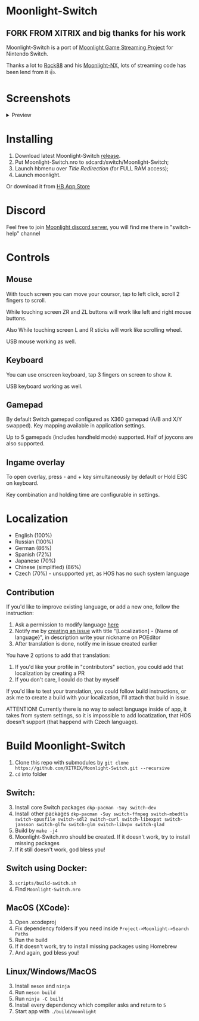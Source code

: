 # Moonlight-Switch
## FORK FROM XITRIX and big thanks for his work
Moonlight-Switch is a port of [Moonlight Game Streaming Project](https://github.com/moonlight-stream "Moonlight Game Streaming Project") for Nintendo Switch.

Thanks a lot to [Rock88](https://github.com/rock88) and his [Moonlight-NX](https://github.com/rock88/moonlight-nx), lots of streaming code has been lend from it 👍.

# Screenshots
<details>
  <summary>Preview</summary>
  <p float="left">
  <img width="500" src="https://user-images.githubusercontent.com/9553519/135712658-20382345-2da5-4968-9f57-f9f4470ae819.jpg" />
  <img width="500" src="https://user-images.githubusercontent.com/9553519/135712664-bf2481b2-2791-490d-99a9-2f968682db76.jpg" />
  <img width="500" src="https://user-images.githubusercontent.com/9553519/135712669-fd8b2495-e1ea-4357-949f-7fa7312da46f.jpg" />
  <img width="500" src="https://user-images.githubusercontent.com/9553519/135712672-b9ac3785-bd1c-4948-82b2-9b353019feba.jpg" />
  <img width="500" src="https://user-images.githubusercontent.com/9553519/135712676-aaa85bb7-9517-4a6d-bc35-070df092383c.jpg" />
  </p>
</details>

# Installing
1. Download latest Moonlight-Switch [release](https://github.com/XITRIX/Moonlight-Switch/releases).
2. Put Moonlight-Switch.nro to sdcard:/switch/Moonlight-Switch;
3. Launch hbmenu over *Title Redirection* (for FULL RAM access);
4. Launch moonlight.

Or download it from [HB App Store](https://apps.fortheusers.org/switch/Moonlight-Switch)

# Discord
Feel free to join [Moonlight discord server](https://discord.gg/fmtcVPzaG4), you will find me there in "switch-help" channel

# Controls
## Mouse
With touch screen you can move your coursor, tap to left click, scroll 2 fingers to scroll.

While touching screen ZR and ZL buttons will work like left and right mouse buttons.

Also While touching screen L and R sticks will work like scrolling wheel.

USB mouse working as well.

## Keyboard
You can use onscreen keyboard, tap 3 fingers on screen to show it.

USB keyboard working as well.

## Gamepad
By default Switch gamepad configured as X360 gamepad (A/B and X/Y swapped). Key mapping available in application settings.

Up to 5 gamepads (includes handheld mode) supported. Half of joycons are also supported.

## Ingame overlay
To open overlay, press - and + key simultaneously by default or Hold ESC on keyboard.

Key combination and holding time are configurable in settings.

# Localization
- English (100%)
- Russian (100%)
- German (86%)
- Spanish (72%)
- Japanese (70%)
- Chinese (simplified) (86%)
- Czech (70%) - unsupported yet, as HOS has no such system language

## Contribution
If you'd like to improve existing language, or add a new one, follow the instruction:
1. Ask a permission to modify language [here](https://poeditor.com/join/project?hash=9kiCIvN0dc)
2. Notify me by [creating an issue](https://github.com/XITRIX/Moonlight-Switch/issues/new) with title "[Localization] - {Name of language}", in description write your nickname on POEditor
3. After translation is done, notify me in issue created earlier

You have 2 options to add that translation:
1. If you'd like your profile in "contributors" section, you could add that localization by creating a PR
2. If you don't care, I could do that by myself

If you'd like to test your translation, you could follow build instructions, or ask me to create a build with your localization, I'll attach that build in issue.

ATTENTION! Currently there is no way to select language inside of app, it takes from system settings, so it is impossible to add locatization, that HOS doesn't support (that happend with Czech language).

# Build Moonlight-Switch
1. Clone this repo with submodules by `git clone https://github.com/XITRIX/Moonlight-Switch.git --recursive`
2. `cd` into folder

## Switch:
3. Install core Switch packages `dkp-pacman -Suy switch-dev`
4. Install other packages `dkp-pacman -Suy switch-ffmpeg switch-mbedtls switch-opusfile switch-sdl2 switch-curl switch-libexpat switch-jansson switch-glfw switch-glm switch-libvpx switch-glad`
5. Build by `make -j4`
6. Moonlight-Switch.nro should be created. If it doesn't work, try to install missing packages
7. If it still doesn't work, god bless you!

## Switch using Docker:
3. `scripts/build-switch.sh`
4. Find `Moonlight-Switch.nro`

## MacOS (XCode):
3. Open .xcodeproj
4. Fix dependency folders if you need inside `Project->Moonlight->Search Paths`
5. Run the build
6. If it doesn't work, try to install missing packages using Homebrew
7. And again, god bless you!

## Linux/Windows/MacOS
3. Install `meson` and `ninja`
4. Run `meson build`
5. Run `ninja -C build`
6. Install every dependency which compiler asks and return to `5`
7. Start app with `./build/moonlight`
